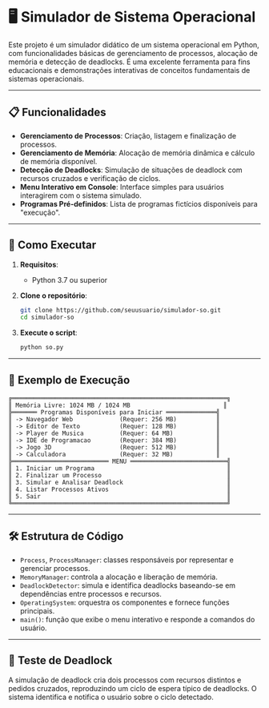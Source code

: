 # 🖥️ Simulador de Sistema Operacional

Este projeto é um simulador didático de um sistema operacional em Python, com funcionalidades básicas de gerenciamento de processos, alocação de memória e detecção de deadlocks. É uma excelente ferramenta para fins educacionais e demonstrações interativas de conceitos fundamentais de sistemas operacionais.

---

## 📋 Funcionalidades

- **Gerenciamento de Processos**: Criação, listagem e finalização de processos.
- **Gerenciamento de Memória**: Alocação de memória dinâmica e cálculo de memória disponível.
- **Detecção de Deadlocks**: Simulação de situações de deadlock com recursos cruzados e verificação de ciclos.
- **Menu Interativo em Console**: Interface simples para usuários interagirem com o sistema simulado.
- **Programas Pré-definidos**: Lista de programas fictícios disponíveis para "execução".

---

## 🚀 Como Executar

1. **Requisitos**:
   - Python 3.7 ou superior

2. **Clone o repositório**:
   ```bash
   git clone https://github.com/seuusuario/simulador-so.git
   cd simulador-so
   ```

3. **Execute o script**:
   ```bash
   python so.py
   ```

---

## 📸 Exemplo de Execução

```
╔════════════════════════════════════════════════════════════╗
║ Memória Livre: 1024 MB / 1024 MB                          ║
╠═══════ Programas Disponíveis para Iniciar ══════════════╣
║ -> Navegador Web             (Requer: 256 MB)           ║
║ -> Editor de Texto           (Requer: 128 MB)           ║
║ -> Player de Musica          (Requer: 64 MB)            ║
║ -> IDE de Programacao        (Requer: 384 MB)           ║
║ -> Jogo 3D                   (Requer: 512 MB)           ║
║ -> Calculadora               (Requer: 32 MB)            ║
╠═══════════════════════════ MENU ═══════════════════════════╣
║ 1. Iniciar um Programa                                     ║
║ 2. Finalizar um Processo                                   ║
║ 3. Simular e Analisar Deadlock                             ║
║ 4. Listar Processos Ativos                                 ║
║ 5. Sair                                                    ║
╚════════════════════════════════════════════════════════════╝
```

---

## 🛠️ Estrutura de Código

- `Process`, `ProcessManager`: classes responsáveis por representar e gerenciar processos.
- `MemoryManager`: controla a alocação e liberação de memória.
- `DeadlockDetector`: simula e identifica deadlocks baseando-se em dependências entre processos e recursos.
- `OperatingSystem`: orquestra os componentes e fornece funções principais.
- `main()`: função que exibe o menu interativo e responde a comandos do usuário.

---

## 🧪 Teste de Deadlock

A simulação de deadlock cria dois processos com recursos distintos e pedidos cruzados, reproduzindo um ciclo de espera típico de deadlocks. O sistema identifica e notifica o usuário sobre o ciclo detectado.

